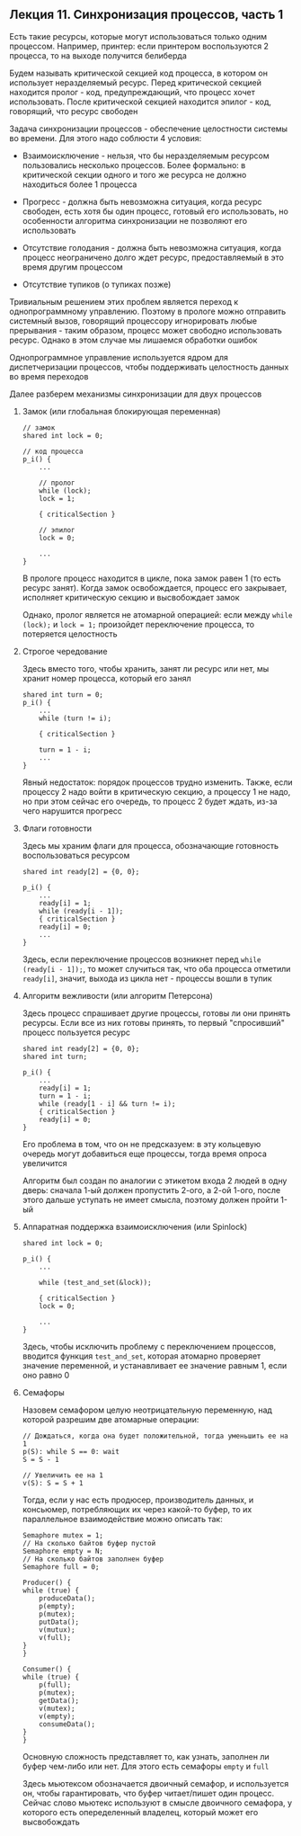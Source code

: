 ## Лекция 11. Синхронизация процессов, часть 1

Есть такие ресурсы, которые могут использоваться только одним процессом. Например, принтер: если принтером воспользуются 2 процесса, то на выходе получится белиберда

Будем называть критической секцией код процесса, в котором он использует неразделяемый ресурс. Перед критической секцией находится пролог - код, предупреждающий, что процесс хочет использовать. После критической секцией находится эпилог - код, говорящий, что ресурс свободен

Задача синхронизации процессов - обеспечение целостности системы во времени. Для этого надо соблюсти 4 условия:

* Взаимоисключение - нельзя, что бы неразделяемым ресурсом пользовались несколько процессов. Более формально: в критической секции одного и того же ресурса не должно находиться более 1 процесса

* Прогресс - должна быть невозможна ситуация, когда ресурс свободен, есть хотя бы один процесс, готовый его использовать, но особенности алгоритма синхронизации не позволяют его использовать

* Отсутствие голодания - должна быть невозможна ситуация, когда процесс неограничено долго ждет ресурс, предоставляемый в это время другим процессом

* Отсутствие тупиков (о тупиках позже)

Тривиальным решением этих проблем является переход к однопрограммному управлению. Поэтому в прологе можно отправить системный вызов, говорящий процессору игнорировать любые прерывания - таким образом, процесс может свободно использовать ресурс. Однако в этом случае мы лишаемся обработки ошибок

Однопрограммное управление используется ядром для диспетчеризации процессов, чтобы поддерживать целостность данных во время переходов

Далее разберем механизмы синхронизации для двух процессов

1. Замок (или глобальная блокирующая переменная) 

    ```
    // замок
    shared int lock = 0;

    // код процесса
    p_i() {
        ...

        // пролог
        while (lock);
        lock = 1;

        { criticalSection }

        // эпилог
        lock = 0;
        
        ...
    }
    ```

    В прологе процесс находится в цикле, пока замок равен 1 (то есть ресурс занят). Когда замок освобождается, процесс его закрывает, исполняет критическую секцию и высвобождает замок

    Однако, пролог является не атомарной операцией: если между `while (lock);` и `lock = 1;` произойдет переключение процесса, то потеряется целостность

2. Строгое чередование

    Здесь вместо того, чтобы хранить, занят ли ресурс или нет, мы хранит номер процесса, который его занял

    ```
    shared int turn = 0;
    p_i() {
        ...
        while (turn != i);

        { criticalSection }

        turn = 1 - i;
        ...
    }
    ```

    Явный недостаток: порядок процессов трудно изменить. Также, если процессу 2 надо войти в критическую секцию, а процессу 1 не надо, но при этом сейчас его очередь, то процесс 2 будет ждать, из-за чего нарушится прогресс

3. Флаги готовности

    Здесь мы храним флаги для процесса, обозначающие готовность воспользоваться ресурсом

    ```
    shared int ready[2] = {0, 0};

    p_i() {
        ...
        ready[i] = 1;
        while (ready[i - 1]);
        { criticalSection }
        ready[i] = 0;
        ...
    }
    ```

    Здесь, если переключение процессов возникнет перед `while (ready[i - 1]);`, то может случиться так, что оба процесса отметили `ready[i]`, значит, выхода из цикла нет - процессы вошли в тупик

4. Алгоритм вежливости (или алгоритм Петерсона)

    Здесь процесс спрашивает другие процессы, готовы ли они принять ресурсы. Если все из них готовы принять, то первый "спросивший" процесс пользуется ресурс 

    ```
    shared int ready[2] = {0, 0};
    shared int turn;

    p_i() {
        ...
        ready[i] = 1;
        turn = 1 - i;
        while (ready[1 - i] && turn != i);
        { criticalSection }
        ready[i] = 0;
    }
    ```

    Его проблема в том, что он не предсказуем: в эту кольцевую очередь могут добавиться еще процессы, тогда время опроса увеличится

    <!-- переписать, фигня вышла -->
    Алгоритм был создан по аналогии с этикетом входа 2 людей в одну дверь: сначала 1-ый должен пропустить 2-ого, а 2-ой 1-ого, после этого дальше уступать не имеет смысла, поэтому должен пройти 1-ый


5. Аппаратная поддержка взаимоисключения (или Spinlock)

    ```
    shared int lock = 0;

    p_i() {
        ...

        while (test_and_set(&lock));

        { criticalSection }
        lock = 0;
        
        ...
    }
    ```

    Здесь, чтобы исключить проблему с переключением процессов, вводится функция `test_and_set`, которая атомарно проверяет значение переменной, и устанавливает ее значение равным 1, если оно равно 0

6. Семафоры

    Назовем семафором целую неотрицательную переменную, над которой разрешим две атомарные операции:

    ```
    // Дождаться, когда она будет положительной, тогда уменьшить ее на 1
    p(S): while S == 0: wait
    S = S - 1
    ```

    ```
    // Увеличить ее на 1
    v(S): S = S + 1
    ```

    Тогда, если у нас есть продюсер, производитель данных, и консьюмер, потребляющих их через какой-то буфер, то их параллельное взаимодействие можно описать так:

    ```
    Semaphore mutex = 1;
    // На сколько байтов буфер пустой
    Semaphore empty = N;
    // На сколько байтов заполнен буфер
    Semaphore full = 0;

    Producer() {
    while (true) {
        produceData();
        p(empty);
        p(mutex);
        putData();
        v(mutux);
        v(full);
    }
    }

    Consumer() {
    while (true) {
        p(full);
        p(mutex);
        getData();
        v(mutex);
        v(empty);
        consumeData();
    }
    }
    ```

    Основную сложность представляет то, как узнать, заполнен ли буфер чем-либо или нет. Для этого есть семафоры `empty` и `full`

    Здесь мьютексом обозначается двоичный семафор, и используется он, чтобы гарантировать, что буфер читает/пишет один процесс. Сейчас слово мьютекс используют в смысле двоичного семафора, у которого есть опеределенный владелец, который может его высвобождать


